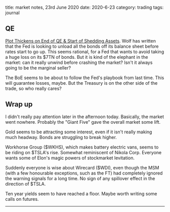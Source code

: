 title: market notes, 23rd June 2020
date: 2020-6-23
category: trading
tags: journal
 
## QE 

[Plot Thickens on End of QE & Start of Shedding Assets](https://wolfstreet.com/2020/06/22/plot-thickens-on-end-of-qe-start-of-shedding-assets/).
Wolf has written that the Fed is looking to unload all the bonds off its balance sheet before rates start to go up.
This seems rational, for a Fed that wants to avoid taking a huge loss on its $7TN of bonds.
But it is kind of the elephant in the market: can it really unwind before crashing the market?
Isn't it always going to be the marginal seller?

The BoE seems to be about to follow the Fed's playbook from last time.
This will guarantee losses, maybe. But the Treasury is on the other side of the trade,
so who really cares?

## Wrap up

I didn't really pay attention later in the afternoon today. 
Basically, the market went nowhere.
Probably the "Giant Five" gave the overall market some lift.

Gold seems to be attracting some interest, even if it isn't really making much headway.
Bonds are struggling to break higher.

Workhorse Group ($WKHS), which makes battery electric vans, seems to be riding on $TSLA's rise. 
Somewhat reminiscent of Nikola Corp.
Everyone wants some of Elon's magic powers of stockmarket levitation.

Suddenly everyone is wise about Wirecard ($WDI), even though the MSM (with a few honourable exceptions, such as the FT) had completely ignored the warning signals for a long time.
No sign of any spillover effect in the direction of $TSLA.

Ten year yields seem to have reached a floor. Maybe worth writing some calls on futures.

---